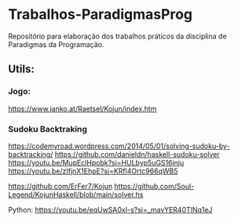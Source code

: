 # Trabalhos-ParadigmasProg
Repositório para elaboração dos trabalhos práticos da disciplina de Paradigmas da Programação.

## Utils:
### Jogo:
https://www.janko.at/Raetsel/Kojun/index.htm

### Sudoku Backtraking
https://codemyroad.wordpress.com/2014/05/01/solving-sudoku-by-backtracking/
https://github.com/danieldn/haskell-sudoku-solver
https://youtu.be/MupEclHpobk?si=HULbyp5uGS16jnju 
https://youtu.be/zIfjnX1EhpE?si=KRfl4Ortc966qWB5

https://github.com/ErFer7/Kojun
https://github.com/Soul-Legend/KojunHaskell/blob/main/solver.hs 

Python:
https://youtu.be/eqUwSA0xI-s?si=_mavYER40TlNq1eJ